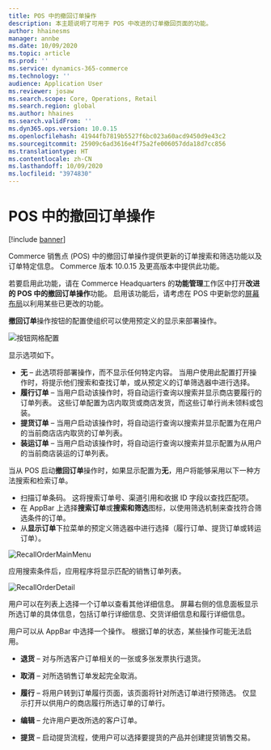 ```yaml
---
title: POS 中的撤回订单操作
description: 本主题说明了可用于 POS 中改进的订单撤回页面的功能。
author: hhainesms
manager: annbe
ms.date: 10/09/2020
ms.topic: article
ms.prod: ''
ms.service: dynamics-365-commerce
ms.technology: ''
audience: Application User
ms.reviewer: josaw
ms.search.scope: Core, Operations, Retail
ms.search.region: global
ms.author: hhaines
ms.search.validFrom: ''
ms.dyn365.ops.version: 10.0.15
ms.openlocfilehash: 41944fb7819b5527f6bc023a60acd9450d9e43c2
ms.sourcegitcommit: 25909c6ad3616e4f75a2fe006057dda18d7cc856
ms.translationtype: HT
ms.contentlocale: zh-CN
ms.lasthandoff: 10/09/2020
ms.locfileid: "3974830"
---
```

# <a name="recall-order-operation-in-pos"></a>POS 中的撤回订单操作

[!include [banner](includes/banner.md)]

Commerce 销售点 (POS) 中的撤回订单操作提供更新的订单搜索和筛选功能以及订单特定信息。 Commerce 版本 10.0.15 及更高版本中提供此功能。

若要启用此功能，请在 Commerce Headquarters 的**功能管理**工作区中打开**改进的 POS 中的撤回订单操作**功能。 启用该功能后，请考虑在 POS 中更新您的[屏幕布局](pos-screen-layouts.md)以利用某些已更改的功能。

**撤回订单**操作按钮的配置使组织可以使用预定义的显示来部署操作。

![按钮网格配置](media/recallorderbuttongrid.png)

显示选项如下。
- **无** – 此选项将部署操作，而不显示任何特定内容。 当用户使用此配置打开操作时，将提示他们搜索和查找订单，或从预定义的订单筛选器中进行选择。
- **履行订单** – 当用户启动该操作时，将自动运行查询以搜索并显示商店要履行的订单列表。 这些订单配置为店内取货或商店发货，而这些订单行尚未领料或包装。
- **提货订单** – 当用户启动该操作时，将自动运行查询以搜索并显示配置为在用户的当前商店店内取货的订单列表。
- **装运订单** – 当用户启动该操作时，将自动运行查询以搜索并显示配置为从用户的当前商店装运的订单列表。

当从 POS 启动**撤回订单**操作时，如果显示配置为**无**，用户将能够采用以下一种方法搜索和检索订单。
- 扫描订单条码。 这将搜索订单号、渠道引用和收据 ID 字段以查找匹配项。
- 在 AppBar 上选择**搜索订单**或**搜索和筛选**图标，以使用筛选机制来查找符合筛选条件的订单。
- 从**显示订单**下拉菜单的预定义筛选器中进行选择（履行订单、提货订单或转运订单）。

![RecallOrderMainMenu](media/recallordermain.png)

应用搜索条件后，应用程序将显示匹配的销售订单列表。

![RecallOrderDetail](media/orderrecalldetail.png)

用户可以在列表上选择一个订单以查看其他详细信息。 屏幕右侧的信息面板显示所选订单的具体信息，包括订单行详细信息、交货详细信息和履行详细信息。

用户可以从 AppBar 中选择一个操作。 根据订单的状态，某些操作可能无法启用。

- **退货** – 对与所选客户订单相关的一张或多张发票执行退货。

- **取消** – 对所选销售订单发起完全取消。

- **履行** – 将用户转到订单履行页面，该页面将针对所选订单进行预筛选。 仅显示打开以供用户的商店履行所选订单的订单行。

- **编辑** – 允许用户更改所选的客户订单。

- **提货** – 启动提货流程，使用户可以选择要提货的产品并创建提货销售交易。
